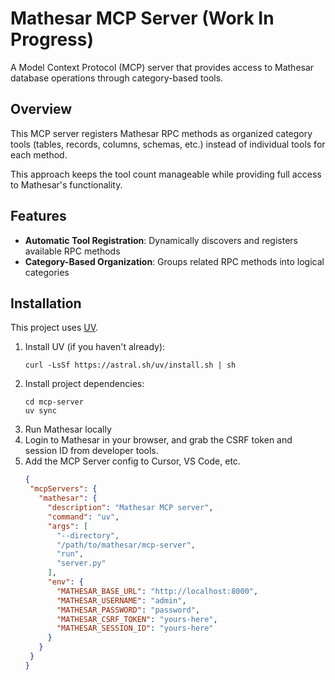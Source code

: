 # Mathesar MCP Server (Work In Progress)

A Model Context Protocol (MCP) server that provides access to Mathesar database operations through category-based tools.

## Overview

This MCP server registers Mathesar RPC methods as organized category tools (tables, records, columns, schemas, etc.) instead of individual tools for each method.

This approach keeps the tool count manageable while providing full access to Mathesar's functionality.

## Features

- **Automatic Tool Registration**: Dynamically discovers and registers available RPC methods
- **Category-Based Organization**: Groups related RPC methods into logical categories

## Installation

This project uses [UV](https://docs.astral.sh/uv/).

1. Install UV (if you haven't already):
   ```shell
   curl -LsSf https://astral.sh/uv/install.sh | sh
   ```
2. Install project dependencies:
   ```shell
   cd mcp-server
   uv sync
   ```
3. Run Mathesar locally
4. Login to Mathesar in your browser, and grab the CSRF token and session ID from developer tools.
5. Add the MCP Server config to Cursor, VS Code, etc.
    ```json
   {
     "mcpServers": {
       "mathesar": {
         "description": "Mathesar MCP server",
         "command": "uv",
         "args": [
           "--directory",
           "/path/to/mathesar/mcp-server",
           "run",
           "server.py"
         ],
         "env": {
           "MATHESAR_BASE_URL": "http://localhost:8000",
           "MATHESAR_USERNAME": "admin",
           "MATHESAR_PASSWORD": "password",
           "MATHESAR_CSRF_TOKEN": "yours-here",
           "MATHESAR_SESSION_ID": "yours-here"
         }
       }
     }
   }

   ```
